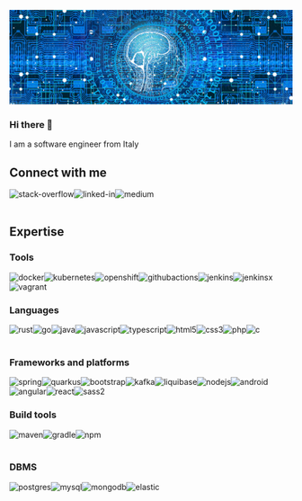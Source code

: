 ![](img/artificial-intelligence-g1f8a5f1b5_1920.jpeg)

[comment]: <> (![]&#40;img/matrix-g4438bc3b2_1920.jpeg&#41;)

### Hi there 👋
I am a software engineer from Italy

## Connect with me
[<img align="left" alt="stack-overflow" src="https://img.shields.io/badge/stack%20overflow-FE7A16?logo=stack-overflow&logoColor=white&style=for-the-badge" />](https://stackoverflow.com/users/2882688/firegloves)
[<img align="left" alt="linked-in" src="https://img.shields.io/badge/linkedin-%230077B5.svg?&style=for-the-badge&logo=linkedin&logoColor=white" />](https://it.linkedin.com/in/luca-corsetti-51bb823a)
[<img align="left" alt="medium" src="https://img.shields.io/badge/medium-%2312100E.svg?&style=for-the-badge&logo=medium&logoColor=white" />](https://medium.com/@lucorset)

<br>
<br>

## Expertise

### Tools

<img align="left" alt="docker" src="https://img.shields.io/badge/docker%20-%2320232a.svg?&color=2496ED&style=for-the-badge&logo=docker&logoColor=%23ffffff" />
<img align="left" alt="kubernetes" src="https://img.shields.io/badge/kubernetes%20-%2320232a.svg?&color=326CE5&style=for-the-badge&logo=kubernetes&logoColor=%23ffffff" />
<img align="left" alt="openshift" src="https://img.shields.io/badge/openshift%20-%2320232a.svg?&color=EE0000&style=for-the-badge&logo=Red Hat Open Shift&logoColor=%23ffffff" />
<img align="left" alt="githubactions" src="https://img.shields.io/badge/githubactions%20-%2320232a.svg?&color=2088FF&style=for-the-badge&logo=githubactions&logoColor=%23ffffff" />
<img align="left" alt="jenkins" src="https://img.shields.io/badge/jenkins%20-%2320232a.svg?&color=D24939&style=for-the-badge&logo=jenkins&logoColor=%23ffffff" />
<img align="left" alt="jenkinsx" src="https://img.shields.io/badge/jenkinsx%20-%2320232a.svg?&color=73C3D5&style=for-the-badge&logo=jenkins-x&logoColor=%23ffffff" />
<img align="left" alt="vagrant" src="https://img.shields.io/badge/vagrant%20-%2320232a.svg?&color=1868F2&style=for-the-badge&logo=vagrant&logoColor=%23ffffff" />

<br>
<br>

### Languages

<img align="left" alt="rust" src="https://img.shields.io/badge/rust%20-%2320232a.svg?&color=000000&style=for-the-badge&logo=rust&logoColor=%23ffffff" />
<img align="left" alt="go" src="https://img.shields.io/badge/go%20-%2320232a.svg?&color=00ADD8&style=for-the-badge&logo=go&logoColor=%23ffffff" />
<img align="left" alt="java" src="https://img.shields.io/badge/java%20-%2320232a.svg?&color=000000&style=for-the-badge&logo=java&logoColor=%23ffffff" />
<img align="left" alt="javascript" src="https://img.shields.io/badge/javascript%20-%2320232a.svg?&color=F7DF1E&style=for-the-badge&logo=javascript&logoColor=%23ffffff" />
<img align="left" alt="typescript" src="https://img.shields.io/badge/typescript%20-%2320232a.svg?&color=3178C6&style=for-the-badge&logo=typescript&logoColor=%23ffffff" />
<img align="left" alt="html5" src="https://img.shields.io/badge/html5%20-%2320232a.svg?&color=E34F26&style=for-the-badge&logo=html5&logoColor=%23ffffff" />
<img align="left" alt="css3" src="https://img.shields.io/badge/css3%20-%2320232a.svg?&color=1572B6&style=for-the-badge&logo=css3&logoColor=%23ffffff" />
<img align="left" alt="php" src="https://img.shields.io/badge/php%20-%2320232a.svg?&color=777BB4&style=for-the-badge&logo=php&logoColor=%23ffffff" />
<img align="left" alt="c" src="https://img.shields.io/badge/c%20-%2320232a.svg?&color=A8B9CC&style=for-the-badge&logo=c&logoColor=%23ffffff" />

<br>
<br>

### Frameworks and platforms

<img align="left" alt="spring" src="https://img.shields.io/badge/spring%20-%236DB33F.svg?&style=for-the-badge&logo=spring&logoColor=white" />
<img align="left" alt="quarkus" src="https://img.shields.io/badge/quarkus%20-%236DB33F.svg?color=4695EB&style=for-the-badge&logo=quarkus&logoColor=white" />
<img align="left" alt="bootstrap" src="https://img.shields.io/badge/bootstrap%20-%236DB33F.svg?color=7952B3&style=for-the-badge&logo=bootstrap&logoColor=white" />
<img align="left" alt="kafka" src="https://img.shields.io/badge/kafka%20-%2320232a.svg?&style=for-the-badge&logo=apache-kafka" />
<img align="left" alt="liquibase" src="https://img.shields.io/badge/liquibase%20-%2320232a.svg?color=2962FF&style=for-the-badge&logo=liquibase" />
<img align="left" alt="nodejs" src="https://img.shields.io/badge/node.js%20-%2343853D.svg?&style=for-the-badge&logo=node.js&logoColor=white" />
<img align="left" alt="android" src="https://img.shields.io/badge/Android-3DDC84?logo=android&logoColor=white&style=for-the-badge" />
<img align="left" alt="angular" src="https://img.shields.io/badge/angular%20-%2320232a.svg?&color=DD0031&style=for-the-badge&logo=angular&logoColor=%23ffffff" />
<img align="left" alt="react" src="https://img.shields.io/badge/react%20-%2320232a.svg?&style=for-the-badge&logo=react&logoColor=%2361DAFB" />
<img align="left" alt="sass2" src="https://img.shields.io/badge/sass2%20-%2320232a.svg?color=CC6699&style=for-the-badge&logo=sass&logoColor=%23ffffff" />

<br>
<br>

### Build tools

<img align="left" alt="maven" src="https://img.shields.io/badge/maven%20-%2320232a.svg?color=C71A36&style=for-the-badge&logo=apache-maven" />
<img align="left" alt="gradle" src="https://img.shields.io/badge/gradle%20-%2320232a.svg?color=02303A&style=for-the-badge&logo=gradle" />
<img align="left" alt="npm" src="https://img.shields.io/badge/npm%20-%2320232a.svg?color=CB3837&style=for-the-badge&logo=npm" />

<br>
<br>

### DBMS

<img align="left" alt="postgres" src="https://img.shields.io/badge/postgres-%23316192.svg?&style=for-the-badge&logo=postgresql&logoColor=white" />
<img align="left" alt="mysql" src="https://img.shields.io/badge/mysql-%23316192.svg?color=4479A1&style=for-the-badge&logo=mysql&logoColor=white" />
<img align="left" alt="mongodb" src="https://img.shields.io/badge/mongodb%20-%236DB33F.svg?color=47A248&style=for-the-badge&logo=mongodb&logoColor=white" />
<img align="left" alt="elastic" src="https://img.shields.io/badge/elastic%20-%236DB33F.svg?color=005571&style=for-the-badge&logo=elastic&logoColor=white" />

<br>
<br>


<!--
**firegloves/firegloves** is a ✨ _special_ ✨ repository because its `README.md` (this file) appears on your GitHub profile.

Here are some ideas to get you started:

- 🔭 I’m currently working on ...
- 🌱 I’m currently learning ...
- 👯 I’m looking to collaborate on ...
- 🤔 I’m looking for help with ...
- 💬 Ask me about ...
- 📫 How to reach me: ...
- 😄 Pronouns: ...
- ⚡ Fun fact: ...
-->
